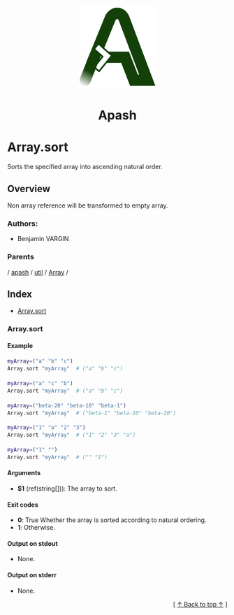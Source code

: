 
<div align='center' id='apash-top'>
  <a href='https://github.com/hastec-fr/apash'>
    <img alt='apash-logo' src='../../../../../../../assets/apash-logo.svg'/>
  </a>

  # Apash
</div>

# Array.sort

Sorts the specified array into ascending natural order.

## Overview

Non array reference will be transformed to empty array.

### Authors:
* Benjamin VARGIN

### Parents
<!-- apash.parentBegin -->
[](../../../../.md) / [apash](../../../apash.md) / [util](../../util.md) / [Array](../Array.md) / 
<!-- apash.parentEnd -->

## Index

* [Array.sort](#arraysort)

### Array.sort

#### Example
```bash
myArray=("a" "b" "c")
Array.sort "myArray"  # ("a" "b" "c")

myArray=("a" "c" "b")
Array.sort "myArray"  # ("a" "b" "c")

myArray=("beta-20" "beta-10" "beta-1")
Array.sort "myArray"  # ("beta-1" "beta-10" "beta-20")

myArray=("1" "a" "2" "3")
Array.sort "myArray"  # ("1" "2" "3" "a")

myArray=("1" "")
Array.sort "myArray"  # ("" "1")
```

#### Arguments

* **$1** (ref(string[])): The array to sort.

#### Exit codes

* **0**: True Whether the array is sorted according to natural ordering.
* **1**: Otherwise.

#### Output on stdout

* None.

#### Output on stderr

* None.


  <div align='right'>[ <a href='#apash-top'>↑ Back to top ↑</a> ]</div>


